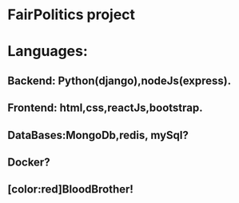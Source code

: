 # FairPolitics project
# Languages:
## Backend: Python(django),nodeJs(express).
## Frontend: html,css,reactJs,bootstrap.
## DataBases:MongoDb,redis, mySql?
## Docker?
## [color:red]BloodBrother!
